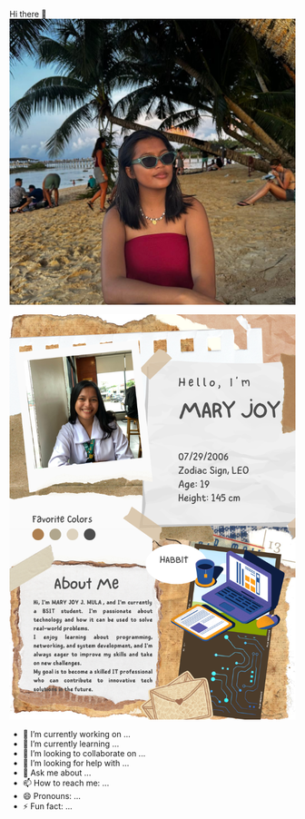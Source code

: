 Hi there 👋 
![](https://github.com/maryjoymula519-cloud/maryjoymula519-cloud/blob/15102ca085d1a309d88399d3be6058a117d06bb4/506616875_1933659117382611_293939344000661871_n.jpg)

![](https://github.com/maryjoymula519-cloud/maryjoymula519-cloud/blob/main/Brown%20Aesthetic%20About%20Me%20Poster.png)
- 🔭 I’m currently working on ...
- 🌱 I’m currently learning ...
- 👯 I’m looking to collaborate on ...
- 🤔 I’m looking for help with ...
- 💬 Ask me about ...
- 📫 How to reach me: ...
- 😄 Pronouns: ...
- ⚡ Fun fact: ...

